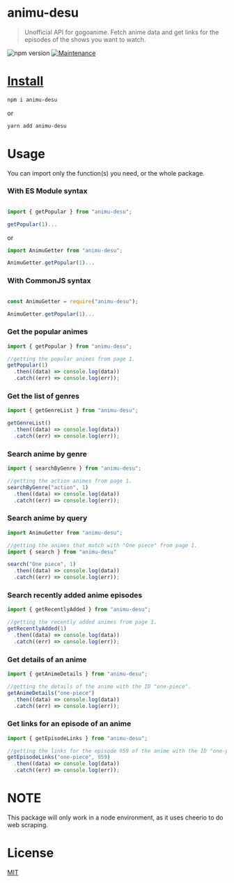 # animu-desu

> Unofficial API for gogoanime. Fetch anime data and get links for the episodes of the shows you want to watch.

![npm version](https://img.shields.io/badge/npm->=6.9.x-brightgreen.svg)
<a href="https://github.com/system32uwu/animu-desu/graphs/commit-activity">
<img alt="Maintenance" src="https://img.shields.io/badge/Maintained%3F-yes-green.svg" target="_blank" />

# Install

```bash
npm i animu-desu
```

or

```bash
yarn add animu-desu
```

# Usage

You can import only the function(s) you need, or the whole package.

### With ES Module syntax

```js

import { getPopular } from "animu-desu";

getPopular(1)...

```

or

```js
import AnimuGetter from "animu-desu";

AnimuGetter.getPopular(1)...
```

### With CommonJS syntax

```js

const AnimuGetter = require("animu-desu");

AnimuGetter.getPopular(1)...

```

### Get the popular animes

```js
import { getPopular } from "animu-desu";

//getting the popular animes from page 1.
getPopular(1)
  .then((data) => console.log(data))
  .catch((err) => console.log(err));
```

### Get the list of genres

```js
import { getGenreList } from "animu-desu";

getGenreList()
  .then((data) => console.log(data))
  .catch((err) => console.log(err));
```

### Search anime by genre

```js
import { searchByGenre } from "animu-desu";

//getting the action animes from page 1.
searchByGenre("action", 1)
  .then((data) => console.log(data))
  .catch((err) => console.log(err));
```

### Search anime by query

```js
import AnimuGetter from "animu-desu";

//getting the animes that match with "One piece" from page 1.
import { search } from "animu-desu"

search("One piece", 1)
  .then((data) => console.log(data))
  .catch((err) => console.log(err));
```

### Search recently added anime episodes

```js
import { getRecentlyAdded } from "animu-desu";

//getting the recently added animes from page 1.
getRecentlyAdded(1)
  .then((data) => console.log(data))
  .catch((err) => console.log(err));
```

### Get details of an anime

```js
import { getAnimeDetails } from "animu-desu";

//getting the details of the anime with the ID "one-piece".
getAnimeDetails("one-piece")
  .then((data) => console.log(data))
  .catch((err) => console.log(err));
```

### Get links for an episode of an anime

```js
import { getEpisodeLinks } from "animu-desu";

//getting the links for the episode 959 of the anime with the ID "one-piece".
getEpisodeLinks("one-piece", 959)
  .then((data) => console.log(data))
  .catch((err) => console.log(err));
```

# NOTE

This package will only work in a node environment, as it uses cheerio to do web scraping.

# License

[MIT](https://github.com/system32uwu/animu-desu/blob/main/LICENSE.md)
